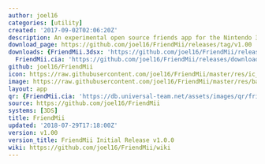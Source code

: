 ```yaml
---
author: joel16
categories: [utility]
created: '2017-09-02T02:06:20Z'
description: An experimental open source friends app for the Nintendo 3DS.
download_page: https://github.com/joel16/FriendMii/releases/tag/v1.00
downloads: {FriendMii.3dsx: 'https://github.com/joel16/FriendMii/releases/download/v1.00/FriendMii.3dsx',
  FriendMii.cia: 'https://github.com/joel16/FriendMii/releases/download/v1.00/FriendMii.cia'}
github: joel16/FriendMii
icon: https://raw.githubusercontent.com/joel16/FriendMii/master/res/ic_launcher_friendmii.png
image: https://raw.githubusercontent.com/joel16/FriendMii/master/res/banner.png
layout: app
qr: {FriendMii.cia: 'https://db.universal-team.net/assets/images/qr/friendmii.cia.png'}
source: https://github.com/joel16/FriendMii
systems: [3DS]
title: FriendMii
updated: '2018-07-29T17:18:00Z'
version: v1.00
version_title: FriendMii Initial Release v1.0.0
wiki: https://github.com/joel16/FriendMii/wiki
---
```

